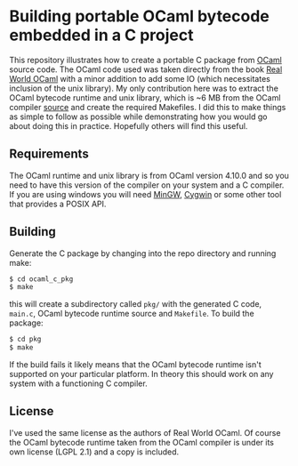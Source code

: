 Building portable OCaml bytecode embedded in a C project
========================================================

This repository illustrates how to create a portable C package from
 [OCaml](https://ocaml.org/) source code.  The OCaml code used was taken
 directly from the book [Real World OCaml](https://realworldocaml.org/) with a
 minor addition to add some IO (which necessitates inclusion of the unix
 library).  My only contribution here was to extract the OCaml bytecode runtime
 and unix library, which is ~6 MB from the OCaml compiler
 [source](https://github.com/ocaml/ocaml) and create the required Makefiles.  I
 did this to make things as simple to follow as possible while demonstrating how
 you would go about doing this in practice.  Hopefully others will find this
 useful.

Requirements
------------

The OCaml runtime and unix library is from OCaml version 4.10.0 and so you need
to have this version of the compiler on your system and a C compiler.  If you
are using windows you will need [MinGW](http://mingw.org),
[Cygwin](https://cygwin.com/) or some other tool that provides a POSIX API.

Building
--------

Generate the C package by changing into the repo directory and running make:

```bash
$ cd ocaml_c_pkg
$ make
```

this will create a subdirectory called `pkg/` with the generated C code,
`main.c`, OCaml bytecode runtime source and `Makefile`.  To build the package:

```bash
$ cd pkg
$ make
```

If the build fails it likely means that the OCaml bytecode runtime isn't
supported on your particular platform.  In theory this should work on any system
with a functioning C compiler.

License
-------

I've used the same license as the authors of Real World OCaml.  Of course the
OCaml bytecode runtime taken from the OCaml compiler is under its own license (LGPL
2.1) and a copy is included. 
